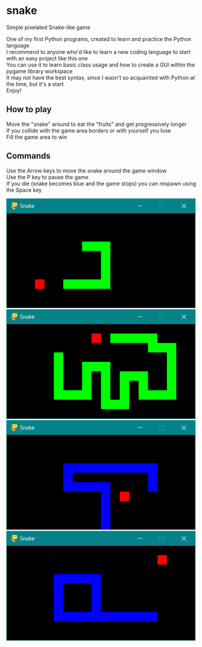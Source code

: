 # snake
Simple pixelated Snake-like game  

One of my first Python programs, created to learn and practice the Python language  
I recommend to anyone who'd like to learn a new coding language to start with an easy project like this one  
You can use it to learn basic class usage and how to create a GUI within the pygame library workspace  
It may not have the best syntax, since I wasn't so acquainted with Python at the time, but it's a start  
Enjoy!  

## How to play
Move the "snake" around to eat the "fruits" and get progressively longer  
If you collide with the game area borders or with yourself you lose  
Fill the game area to win  

## Commands
Use the Arrow keys to move the snake around the game window  
Use the P key to pause the game  
If you die (snake becomes blue and the game stops) you can respawn using the Space key  

![alt text](https://github.com/ilariamarte/snake/blob/main/images/snake1.PNG)
![alt text](https://github.com/ilariamarte/snake/blob/main/images/snake2.PNG)
![alt text](https://github.com/ilariamarte/snake/blob/main/images/snake3.PNG)
![alt text](https://github.com/ilariamarte/snake/blob/main/images/snake4.PNG)
